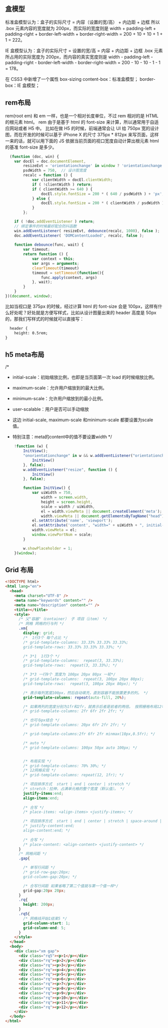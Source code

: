 <!--
 * @Author: lcz
 * @Date: 2021-03-11 15:10:13
 * @LastEditTime: 2021-12-01 11:51:36
 * @LastEditors: Please set LastEditors
 * @Description: In User Settings Edit
 * @FilePath: \lczdocs\docs\layout.md
-->



## 盒模型

标准盒模型认为：盒子的实际尺寸 = 内容（设置的宽/高） + 内边距 + 边框
所以 .box 元素内容的宽度就为 200px，而实际的宽度则是 width + padding-left + padding-right + border-left-width + border-right-width = 200 + 10 + 10 + 1 + 1 = 222。

IE 盒模型认为：盒子的实际尺寸 = 设置的宽/高 = 内容 + 内边距 + 边框
.box 元素所占用的实际宽度为 200px，而内容的真实宽度则是 width - padding-left - padding-right - border-left-width - border-right-width = 200 - 10 - 10 - 1 - 1 = 178。

在 CSS3 中新增了一个属性 box-sizing
content-box：标准盒模型；
border-box：IE 盒模型；

## rem布局
rem(root em) 和 em 一样，也是一个相对长度单位，不过 rem 相对的是 HTML 的根元素 html。
rem 由于是基于 html 的 font-size 来计算，所以通常用于自适应网站或者 H5 中。
比如在做 H5 的时候，前端通常会让 UI 给 750px 宽的设计图，而在开发的时候可以基于 iPhone X 的尺寸 375px * 812px 来写页面，这样一来的话，就可以用下面的 JS 依据当前页面的视口宽度自动计算出根元素 html 的基准 font-size 是多少。

```js
  (function (doc, win) {
    var docEl = doc.documentElement,
        resizeEvt = 'orientationchange' in window ? 'orientationchange' : 'resize',
        psdWidth = 750,  // 设计图宽度
        recalc = function () {
            var clientWidth = docEl.clientWidth;
            if ( !clientWidth ) return;
            if ( clientWidth >= 640 ) {
                docEl.style.fontSize = 200 * ( 640 / psdWidth ) + 'px';
            } else {
                docEl.style.fontSize = 200 * ( clientWidth / psdWidth ) + 'px';
            }
        };

    if ( !doc.addEventListener ) return;
    // 绑定事件的时候最好配合防抖函数
    win.addEventListener( resizeEvt, debounce(recalc, 1000), false );
    doc.addEventListener( 'DOMContentLoaded', recalc, false );
    
    function debounce(func, wait) {
        var timeout;
        return function () {
            var context = this;
            var args = arguments;
            clearTimeout(timeout)
            timeout = setTimeout(function(){
                func.apply(context, args)
            }, wait);
        }
    }
})(document, window);
```
比如当视口是 375px 的时候，经过计算 html 的 font-size 会是 100px，这样有什么好处呢？好处就是方便写样式，比如从设计图量出来的 header 高度是 50px 的，那我们写样式的时候就可以直接写：

```html
  header {
    height: 0.5rem;
}
```

## h5 meta布局
/*
* initial-scale：初始缩放比例，也即是当页面第一次 load 的时候缩放比例。
* maximum-scale：允许用户缩放到的最大比例。
* minimum-scale：允许用户缩放到的最小比例。
* user-scalable：用户是否可以手动缩放

* 这边 initial-scale, maximum-scale 和minimum-scale 都要设置为scale 值。
* 特别注意：meta的content中的值不要设置width
*/

```js
    !function (w) {
        InitView();
        "onorientationchange" in w && w.addEventListener("orientationchange", function () {
            InitView()
        }, false);
        w.addEventListener("resize", function () {
            InitView()
        }, false);

        function InitView() {
            var uiWidth = 750,
                width = screen.width,
                height = screen.height,
                scale = width / uiWidth,
                el = width.viewMeta || document.createElement('meta');
                width.viewMeta || document.getElementsByTagName("head")[0].appendChild(el);
            el.setAttribute('name', 'viewport');
            el.setAttribute('content', "width=" + uiWidth + ", initial-scale=" + scale + ",maximum-scale=" + scale + ",minimum-scale=" + scale + ", user-scalable=no,target-densitydpi=device-dpi,minimal-ui,uc-fitscreen=no");
            width.viewMeta = el;
            window.viewPortNum = scale;
        }

        w.showPlaceholder = 1;
    }(window);
```


## Grid 布局
```html
<!DOCTYPE html>
<html lang="en">
  <head>
    <meta charset="UTF-8" />
    <meta name="keywords" content="" />
    <meta name="description" content="" />
    <title></title>
    <style>
      /* 父"容器"（container） 子 项目（item） */
      /* 网格 网格的行与列 */
      .xm{
        display: grid;
        /*  1行3个 每个占比 */
        /* grid-template-columns: 33.33% 33.33% 33.33%;
        grid-template-rows: 33.33% 33.33% 33.33%; */

        /* 3*1  1行3个 */
        /* grid-template-columns:  repeat(3, 33.33%);
        grid-template-rows:  repeat(3, 33.33%); */

        /* 3*3 一行9个 宽度为 100px 20px 80px 一轮*/
        /* grid-template-columns:  repeat(3, 100px 20px 80px);
        grid-template-rows:  repeat(3, 100px 20px 80px); */

        /* 表示每列宽度100px，然后自动填充，直到容器不能放置更多的列。 */
        grid-template-columns: repeat(auto-fill, 20%);

        /* 如果两列的宽度分别为1fr和2fr，就表示后者是前者的两倍。 按照栅格布局12等分测试*/
        /* grid-template-columns: 2fr 6fr 2fr 2fr; */

        /* 也可与px结合 */
        /* grid-template-columns: 20px 6fr 2fr 2fr; */

        /* grid-template-columns:2fr 6fr 2fr minmax(10px,0.5fr); */

        /* auto */
        /* grid-template-columns: 100px 50px auto 100px; */


        /* 布局实现 */
        /* grid-template-columns: 70% 30%; */
        /* 12网格实现 */
        /* grid-template-columns: repeat(12, 1fr); */

        /* 项目排序方式  start | end | center | stretch */
        /* stretch：拉伸，占满单元格的整个宽度（默认值）。 */
        justify-items:end; 
        align-items:end;
        
        /* 合写 */
        /* place-items: <align-items> <justify-items>; */

        /* 项目排序方式  start | end | center | stretch | space-around | space-between | space-evenly*/
        /* justify-content:end;
        align-content:end; */
        
        /* 合写 */
        /* place-content: <align-content> <justify-content> */
      }
      /* 网格间距 */
      .gap{

        /* 单写行间距 */
        /* grid-row-gap:20px;
        grid-column-gap:20px; */

        /* 合写行间距 如果省略了第二个值就与第一个值一样*/
        grid-gap:20px 20px;
      }
      .rq{
        height: 200px;
      }
      .rq5{
        /* 网格线开始1结束5 */
        grid-column-start: 1;
        grid-column-end: 5;
      }
    </style>
  </head>
  <body>
    <div class="xm gap">
      <div class="rq5"><p>1</p></div>
      <div class="rq"><p>2</p></div>
      <div class="rq"><p>3</p></div>
      <div class="rq"><p>4</p></div>
      <div class="rq"><p>5</p></div>
      <div class="rq"><p>6</p></div>
      <div class="rq"><p>7</p></div>
      <div class="rq"><p>8</p></div>
      <div class="rq"><p>9</p></div>
      <div class="rq"><p>10</p></div>
      <div class="rq"><p>11</p></div>
      <div class="rq"><p>12</p></div>
    </div>
  </body>
</html>

```